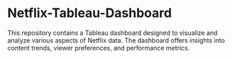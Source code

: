 # Netflix-Tableau-Dashboard

This repository contains a Tableau dashboard designed to visualize and analyze various aspects of Netflix data. 
The dashboard offers insights into content trends, viewer preferences, and performance metrics.



